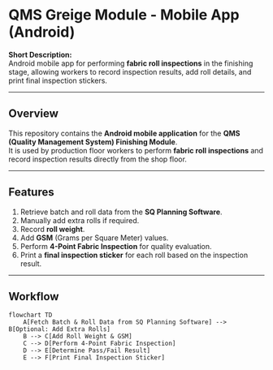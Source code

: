 # QMS Greige Module - Mobile App (Android)

**Short Description:**  
Android mobile app for performing **fabric roll inspections** in the finishing stage, allowing workers to record inspection results, add roll details, and print final inspection stickers.

---

## Overview
This repository contains the **Android mobile application** for the **QMS (Quality Management System) Finishing Module**.  
It is used by production floor workers to perform **fabric roll inspections** and record inspection results directly from the shop floor.

---

## Features
1. Retrieve batch and roll data from the **SQ Planning Software**.
2. Manually add extra rolls if required.
3. Record **roll weight**.
4. Add **GSM** (Grams per Square Meter) values.
5. Perform **4-Point Fabric Inspection** for quality evaluation.
6. Print a **final inspection sticker** for each roll based on the inspection result.

---

## Workflow
```mermaid
flowchart TD
    A[Fetch Batch & Roll Data from SQ Planning Software] --> B[Optional: Add Extra Rolls]
    B --> C[Add Roll Weight & GSM]
    C --> D[Perform 4-Point Fabric Inspection]
    D --> E[Determine Pass/Fail Result]
    E --> F[Print Final Inspection Sticker]
